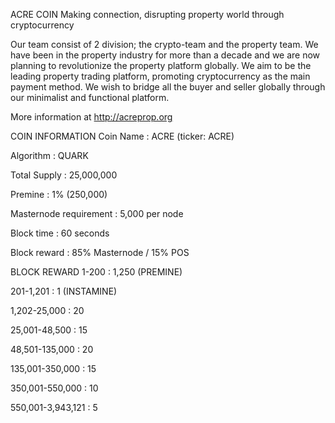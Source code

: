 ACRE COIN
Making connection, disrupting property world through cryptocurrency

Our team consist of 2 division; the crypto-team and the property team. We have been in the property industry for more than a decade and we are now planning to revolutionize the property platform globally. We aim to be the leading property trading platform, promoting cryptocurrency as the main payment method. We wish to bridge all the buyer and seller globally through our minimalist and functional platform.

More information at http://acreprop.org

COIN INFORMATION
Coin Name : ACRE (ticker: ACRE)

Algorithm : QUARK

Total Supply : 25,000,000

Premine : 1% (250,000)

Masternode requirement : 5,000 per node

Block time : 60 seconds

Block reward : 85% Masternode / 15% POS

BLOCK REWARD
1-200 : 1,250 (PREMINE)

201-1,201 : 1 (INSTAMINE)

1,202-25,000 : 20

25,001-48,500 : 15

48,501-135,000 : 20

135,001-350,000 : 15

350,001-550,000 : 10

550,001-3,943,121 : 5
